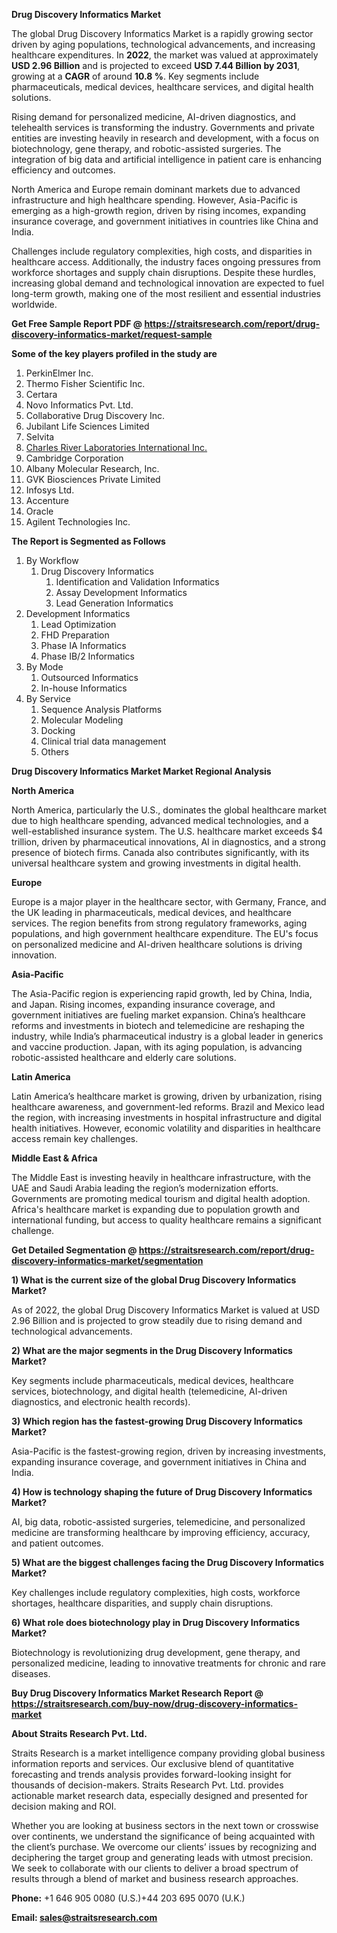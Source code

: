 <p><strong>Drug Discovery Informatics Market</strong></p>
<p>The global Drug Discovery Informatics Market is a rapidly growing sector driven by aging populations, technological advancements, and increasing healthcare expenditures. In <strong>2022</strong>, the market was valued at approximately <strong>USD 2.96 Billion</strong> and is projected to exceed <strong>USD 7.44 Billion</strong><strong> by 2031</strong>, growing at a <strong>CAGR</strong> of around <strong>10.8 %</strong>. Key segments include pharmaceuticals, medical devices, healthcare services, and digital health solutions.</p>
<p>Rising demand for personalized medicine, AI-driven diagnostics, and telehealth services is transforming the industry. Governments and private entities are investing heavily in research and development, with a focus on biotechnology, gene therapy, and robotic-assisted surgeries. The integration of big data and artificial intelligence in patient care is enhancing efficiency and outcomes.</p>
<p>North America and Europe remain dominant markets due to advanced infrastructure and high healthcare spending. However, Asia-Pacific is emerging as a high-growth region, driven by rising incomes, expanding insurance coverage, and government initiatives in countries like China and India.</p>
<p>Challenges include regulatory complexities, high costs, and disparities in healthcare access. Additionally, the industry faces ongoing pressures from workforce shortages and supply chain disruptions. Despite these hurdles, increasing global demand and technological innovation are expected to fuel long-term growth, making one of the most resilient and essential industries worldwide.</p>
<p><strong>Get Free Sample Report PDF @ <a href=https://straitsresearch.com/report/drug-discovery-informatics-market/request-sample>https://straitsresearch.com/report/drug-discovery-informatics-market/request-sample</a></strong></p>
<div><strong>Some of the key players profiled in the study are</strong></div>
<p><ol><li>PerkinElmer Inc.</li><li>Thermo Fisher Scientific Inc.</li><li>Certara</li><li>Novo Informatics Pvt. Ltd.</li><li>Collaborative Drug Discovery Inc.</li><li>Jubilant Life Sciences Limited</li><li>Selvita</li><li><a href=""https://www.criver.com/"" target=""_blank"">Charles River Laboratories International Inc.</a></li><li>Cambridge Corporation</li><li>Albany Molecular Research, Inc.</li><li>GVK Biosciences Private Limited</li><li>Infosys Ltd.</li><li>Accenture</li><li>Oracle</li><li>Agilent Technologies Inc.</li></ol></p>
<p><strong>The Report is Segmented as Follows</strong></p>
<p><ol>
<li>By Workflow
<ol>
<li>Drug Discovery Informatics
<ol>
<li>Identification and Validation Informatics</li>
<li>Assay Development Informatics</li>
<li>Lead Generation Informatics</li>
</ol>
</li>
</ol>
</li>
<li>Development Informatics
<ol>
<li>Lead Optimization</li>
<li>FHD Preparation</li>
<li>Phase IA Informatics</li>
<li>Phase IB/2 Informatics</li>
</ol>
</li>
<li>By Mode
<ol>
<li>Outsourced Informatics</li>
<li>In-house Informatics</li>
</ol>
</li>
<li>By Service
<ol>
<li>Sequence Analysis Platforms</li>
<li>Molecular Modeling</li>
<li>Docking</li>
<li>Clinical trial data management</li>
<li>Others</li>
</ol>
</li>
</ol></p>
<p><strong>Drug Discovery Informatics Market Market Regional Analysis</strong></p>
<p><strong>North America</strong></p>
<p>North America, particularly the U.S., dominates the global healthcare market due to high healthcare spending, advanced medical technologies, and a well-established insurance system. The U.S. healthcare market exceeds $4 trillion, driven by pharmaceutical innovations, AI in diagnostics, and a strong presence of biotech firms. Canada also contributes significantly, with its universal healthcare system and growing investments in digital health.</p>
<p><strong>Europe</strong></p>
<p>Europe is a major player in the healthcare sector, with Germany, France, and the UK leading in pharmaceuticals, medical devices, and healthcare services. The region benefits from strong regulatory frameworks, aging populations, and high government healthcare expenditure. The EU's focus on personalized medicine and AI-driven healthcare solutions is driving innovation.</p>
<p><strong>Asia-Pacific</strong></p>
<p>The Asia-Pacific region is experiencing rapid growth, led by China, India, and Japan. Rising incomes, expanding insurance coverage, and government initiatives are fueling market expansion. China&rsquo;s healthcare reforms and investments in biotech and telemedicine are reshaping the industry, while India&rsquo;s pharmaceutical industry is a global leader in generics and vaccine production. Japan, with its aging population, is advancing robotic-assisted healthcare and elderly care solutions.</p>
<p><strong>Latin America</strong></p>
<p>Latin America&rsquo;s healthcare market is growing, driven by urbanization, rising healthcare awareness, and government-led reforms. Brazil and Mexico lead the region, with increasing investments in hospital infrastructure and digital health initiatives. However, economic volatility and disparities in healthcare access remain key challenges.</p>
<p><strong>Middle East &amp; Africa</strong></p>
<p>The Middle East is investing heavily in healthcare infrastructure, with the UAE and Saudi Arabia leading the region&rsquo;s modernization efforts. Governments are promoting medical tourism and digital health adoption. Africa's healthcare market is expanding due to population growth and international funding, but access to quality healthcare remains a significant challenge.</p>
<p><strong>Get Detailed Segmentation @ <a href=https://straitsresearch.com/report/drug-discovery-informatics-market/segmentation>https://straitsresearch.com/report/drug-discovery-informatics-market/segmentation</a></strong></p>
<p><strong>1) What is the current size of the global Drug Discovery Informatics Market?</strong></p>
<p>As of 2022, the global Drug Discovery Informatics Market is valued at USD 2.96 Billion and is projected to grow steadily due to rising demand and technological advancements.</p>
<p><strong>2) What are the major segments in the Drug Discovery Informatics Market?</strong></p>
<p>Key segments include pharmaceuticals, medical devices, healthcare services, biotechnology, and digital health (telemedicine, AI-driven diagnostics, and electronic health records).</p>
<p><strong>3) Which region has the fastest-growing Drug Discovery Informatics Market?</strong></p>
<p>Asia-Pacific is the fastest-growing region, driven by increasing investments, expanding insurance coverage, and government initiatives in China and India.</p>
<p><strong>4) How is technology shaping the future of Drug Discovery Informatics Market?</strong></p>
<p>AI, big data, robotic-assisted surgeries, telemedicine, and personalized medicine are transforming healthcare by improving efficiency, accuracy, and patient outcomes.</p>
<p><strong>5) What are the biggest challenges facing the Drug Discovery Informatics Market?</strong></p>
<p>Key challenges include regulatory complexities, high costs, workforce shortages, healthcare disparities, and supply chain disruptions.</p>
<p><strong>6) What role does biotechnology play in Drug Discovery Informatics Market?</strong></p>
<p>Biotechnology is revolutionizing drug development, gene therapy, and personalized medicine, leading to innovative treatments for chronic and rare diseases.</p>
<p><strong>Buy Drug Discovery Informatics Market Research Report @ <a href=https://straitsresearch.com/buy-now/drug-discovery-informatics-market>https://straitsresearch.com/buy-now/drug-discovery-informatics-market</a></strong></p>
<p><strong>About Straits Research Pvt. Ltd.</strong></p>
<p>Straits Research is a market intelligence company providing global business information reports and services. Our exclusive blend of quantitative forecasting and trends analysis provides forward-looking insight for thousands of decision-makers. Straits Research Pvt. Ltd. provides actionable market research data, especially designed and presented for decision making and ROI.</p>
<p>Whether you are looking at business sectors in the next town or crosswise over continents, we understand the significance of being acquainted with the client&rsquo;s purchase. We overcome our clients&rsquo; issues by recognizing and deciphering the target group and generating leads with utmost precision. We seek to collaborate with our clients to deliver a broad spectrum of results through a blend of market and business research approaches.</p>
<p><strong><strong>Phone:</strong></strong> +1 646 905 0080 (U.S.)+44 203 695 0070 (U.K.)</p>
<p><strong><strong>Email: </strong></strong><a href=mailto:sales@straitsresearch.com><strong><u><strong>sales@straitsresearch.com</strong></u></strong></a></p>
